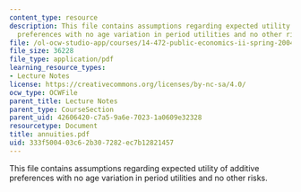 ```yaml
---
content_type: resource
description: This file contains assumptions regarding expected utility of additive
  preferences with no age variation in period utilities and no other risks.
file: /ol-ocw-studio-app/courses/14-472-public-economics-ii-spring-2004/333f500403c62b307282ec7b12821457_annuities.pdf
file_size: 36228
file_type: application/pdf
learning_resource_types:
- Lecture Notes
license: https://creativecommons.org/licenses/by-nc-sa/4.0/
ocw_type: OCWFile
parent_title: Lecture Notes
parent_type: CourseSection
parent_uid: 42606420-c7a5-9a6e-7023-1a0609e32328
resourcetype: Document
title: annuities.pdf
uid: 333f5004-03c6-2b30-7282-ec7b12821457
---
```

This file contains assumptions regarding expected utility of additive preferences with no age variation in period utilities and no other risks.